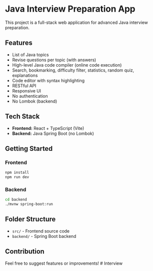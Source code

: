 # Java Interview Preparation App

This project is a full-stack web application for advanced Java interview preparation.

## Features
- List of Java topics
- Revise questions per topic (with answers)
- High-level Java code compiler (online code execution)
- Search, bookmarking, difficulty filter, statistics, random quiz, explanations
- Code editor with syntax highlighting
- RESTful API
- Responsive UI
- No authentication
- No Lombok (backend)

## Tech Stack
- **Frontend:** React + TypeScript (Vite)
- **Backend:** Java Spring Boot (no Lombok)

## Getting Started

### Frontend
```bash
npm install
npm run dev
```

### Backend
```bash
cd backend
./mvnw spring-boot:run
```

## Folder Structure
- `src/` - Frontend source code
- `backend/` - Spring Boot backend

## Contribution
Feel free to suggest features or improvements!
#   I n t e r v i e w  
 